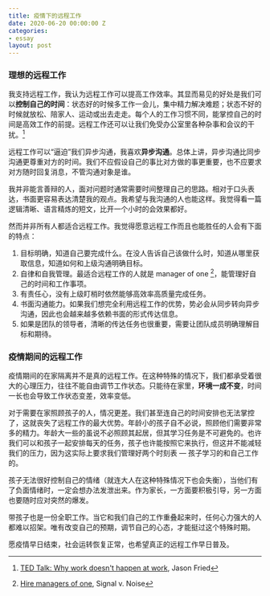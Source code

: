 ```yaml
---
title: 疫情下的远程工作
date: 2020-06-20 00:00:00 Z
categories:
- essay
layout: post
---
```


### 理想的远程工作

我支持远程工作，我认为远程工作可以提高工作效率。其显而易见的好处是我们可以**控制自己的时间**：状态好的时候多工作一会儿，集中精力解决难题；状态不好的时候就放松、陪家人、运动或出去走走。每个人的工作习惯不同，能掌控自己的时间是高效工作的前提。远程工作还可以让我们免受办公室里各种杂事和会议的干扰。[^1]

远程工作可以“逼迫”我们异步沟通，我喜欢**异步沟通**。总体上讲，异步沟通比同步沟通更尊重对方的时间。我们不应假设自己的事比对方做的事更重要，也不应要求对方随时回复消息，不管沟通对象是谁。

我并非能言善辩的人，面对问题时通常需要时间整理自己的思路。相对于口头表达，书面更容易表达清楚我的观点。我希望与我沟通的人也能这样。我觉得看一篇逻辑清晰、语言精炼的短文，比开一个小时的会效果都好。

然而并非所有人都适合远程工作。我觉得愿意远程工作而且也能胜任的人会有下面的特点：
1. 目标明确，知道自己要完成什么。在没人告诉自己该做什么时，知道从哪里获取信息，知道如何和上级沟通明确目标。
2. 自律和自我管理。最适合远程工作的人就是 manager of one [^2]，能管理好自己的时间和工作事项。
3. 有责任心，没有上级盯梢时依然能够高效率高质量完成任务。
4. 书面沟通能力。如果我们想完全利用远程工作的优势，势必会从同步转向异步沟通，因此也会越来越多依赖书面的形式传达信息。
5. 如果是团队的领导者，清晰的传达任务也很重要，需要让团队成员明确理解目标和期待。

### 疫情期间的远程工作

疫情期间的在家隔离并不是真的远程工作。在这种特殊的情况下，我们都承受着很大的心理压力，往往不能自由调节工作状态。只能待在家里，**环境一成不变**，时间一长也会导致工作状态变差，效率变低。

对于需要在家照顾孩子的人，情况更差。我们甚至连自己的时间安排也无法掌控了，这就丧失了远程工作的最大优势。年龄小的孩子自不必说，照顾他们需要非常多的精力。年龄大一些的虽说不必照顾其起居，但其学习任务是不可避免的。也许我们可以和孩子一起安排每天的任务，孩子也许能按照它来执行，但这并不能减轻我们的压力，因为这实际上要求我们管理好两个时刻表 — 孩子学习的和自己工作的。

孩子无法很好控制自己的情绪（就连大人在这种特殊情况下也会失衡），当他们有了负面情绪时，一定会想办法发泄出来。作为家长，一方面要积极引导，另一方面也要随时应对突然的爆发。

带孩子也是一份全职工作。当它和我们自己的工作重叠起来时，任何心力强大的人都难以招架。唯有改变自己的预期，调节自己的心态，才能挺过这个特殊时期。

愿疫情早日结束，社会运转恢复正常，也希望真正的远程工作早日普及。

[^1]: [TED Talk: Why work doesn't happen at work](https://www.ted.com/talks/jason_fried_why_work_doesn_t_happen_at_work), Jason Fried
[^2]: [Hire managers of one](https://signalvnoise.com/posts/1430-hire-managers-of-one), Signal v. Noise